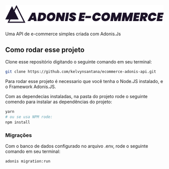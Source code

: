 ![README_assets/Home.png](README_assets/logo_adonis.png)

Uma API de e-commerce simples criada com Adonis.Js

## Como rodar esse projeto

Clone esse repositório digitando o seguinte comando em seu terminal:

```bash
git clone https://github.com/kelvynsantana/ecommerce-adonis-api.git
```

Para rodar esse projeto é necessario  que você tenha o Node.JS instalado, e o Framework Adonis.JS.

Com as dependecias instaladas, na pasta do projeto rode o seguinte comendo para instalar as dependências do projeto:

```bash
yarn
# ou se usa NPM rode:
npm install
```

### Migrações

Com o banco de dados configurado no arquivo .env, rode o seguinte comando em seu terminal:

```bash
adonis migration:run
```
